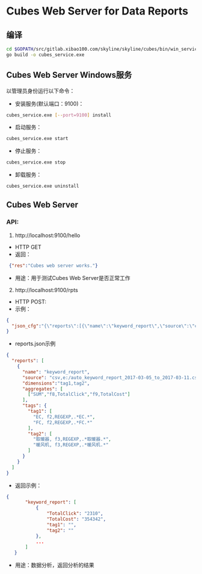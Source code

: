 # Cubes Web Server for Data Reports
## 编译
```sh
cd $GOPATH/src/gitlab.xibao100.com/skyline/skyline/cubes/bin/win_service
go build -o cubes_service.exe
```

## Cubes Web Server Windows服务
以管理员身份运行以下命令：
* 安装服务(默认端口：9100)：
```sh
cubes_service.exe [--port=9100] install
```
* 启动服务：
```sh
cubes_service.exe start
```
* 停止服务：
```sh
cubes_service.exe stop
```
* 卸载服务：
```sh
cubes_service.exe uninstall
```
## Cubes Web Server
### API:
1. http://localhost:9100/hello
* HTTP GET
* 返回：
 ```json
  {"res":"Cubes web server works."}
 ```
* 用途：用于测试Cubes Web Server是否正常工作

2. http://localhost:9100/rpts
* HTTP POST:
* 示例：
```json
{
  "json_cfg":"{\"reports\":[{\"name\":\"keyword_report\",\"source\":\"csv,e:/aaa.csv\",\"dimensions\":\"tag1, tag2\",\"aggregates\":[[\"SUM\",\"f8,TotalClick\",\"f9,TotalCost\"]],\"tags\":{\"tag1\":[\"EC, f2,REGEXP,.*EC.*\",\"FC, f2,REGEXP,.*FC.*\"],\"tag2\":[\"取暖器, f3,REGEXP,.*取暖器.*\",\"暖风机, f3,REGEXP,.*暖风机.*\"]}}]}"
}
```
* reports.json示例
```json
{
  "reports": [
    {
      "name": "keyword_report",
      "source": "csv,e:/auto_keyword_report_2017-03-05_to_2017-03-11.csv",
      "dimensions":"tag1,tag2",
      "aggregates": [
        ["SUM","f8,TotalClick","f9,TotalCost"]
      ],
      "tags": {
        "tag1": [
          "EC, f2,REGEXP,.*EC.*",
          "FC, f2,REGEXP,.*FC.*"
        ],
        "tag2": [
          "取暖器, f3,REGEXP,.*取暖器.*",
          "暖风机, f3,REGEXP,.*暖风机.*"
        ]
      }
    }
  ]
}
```
  
* 返回示例：
```json
{
       "keyword_report": [
           {
               "TotalClick": "2310",
               "TotalCost": "354342",
               "tag1": "",
               "tag2": ""
           },
           ...
       ]      
   }
```
* 用途：数据分析，返回分析的结果


   







